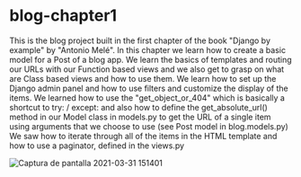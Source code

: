 # blog-chapter1
This is the blog project built in the first chapter of the book "Django by example" by "Antonio Melé".
In this chapter we learn how to create a basic model for a Post of a blog app. We learn the basics of templates and routing our URLs with our Function based views
and we also get to grasp on what are Class based views and how to use them.
We learn how to set up the Django admin panel and how to use filters and customize the display of the items.
We learned how to use the "get_object_or_404" which is basically a shortcut to try: / except: and also how to define the get_absolute_url() method in our Model class in models.py
to get the URL of a single item using arguments that we choose to use (see Post model in blog.models.py)
We saw how to iterate through all of the items in the HTML template and how to use a paginator, defined in the views.py


![Captura de pantalla 2021-03-31 151401](https://user-images.githubusercontent.com/81385234/113191383-d89bab00-9233-11eb-8567-e39d6412ab44.jpg)
